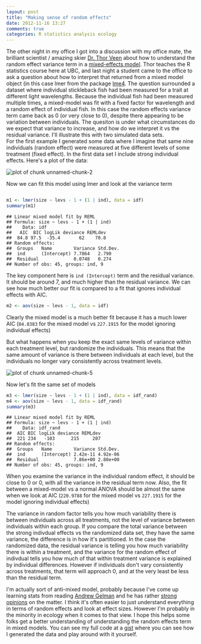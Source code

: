 ```yaml
---
layout: post
title: "Making sense of random effects"
date: 2012-11-16 13:27
comments: true
categories: R statistics analysis ecology
---
```



The other night in my office I got into a discussion with my office mate, the brilliant scientist  / amazing skier [Dr. Thor Veen](http://www.zoology.ubc.ca/~veen/thorubc/thor.html) about how to understand the random effect variance term in a [mixed-effects model](http://en.wikipedia.org/wiki/Mixed_model).  Thor teaches the R statistics course here at UBC, and last night a student came to the office to ask a question about how to interpret that returned from a mixed model object (in this case lmer from the package [lme4](http://lme4.r-forge.r-project.org/).  <!-- more --> The question surrounded a dataset where individual stickleback fish had been measured for a trait at different light wavelengths.  Because the individual fish had been measured multiple times, a mixed-model was fit with a fixed factor for wavelength and a random effect of individual fish.  In this case the random effects variance term came back as 0 (or very close to 0), despite there appearing to be variation between individuals.  The quesiton is under what circumstances do we expect that variance to increase, and how do we interpret it vs the residual variance.  I'll illustrate this with two simulated data sets.    
For the first example I generated some data where I imagine that same nine individuals (random effect) were measured at five different levels of some treatment (fixed effect).  In the first data set I include strong individual effects.  Here's a plot of the data:



![plot of chunk unnamed-chunk-2](http://emhart.info/images/unnamed-chunk-2.png) 


Now we can fit this model using lmer and look at the variance term


```r

m1 <- lmer(size ~ levs - 1 + (1 | ind), data = idf)
summary(m1)
```

```
## Linear mixed model fit by REML 
## Formula: size ~ levs - 1 + (1 | ind) 
##    Data: idf 
##   AIC  BIC logLik deviance REMLdev
##  84.8 97.5  -35.4       62    70.8
## Random effects:
##  Groups   Name        Variance Std.Dev.
##  ind      (Intercept) 7.7864   2.790   
##  Residual             0.0748   0.274   
## Number of obs: 45, groups: ind, 9

```


The key component here is `ind (Intercept)` term and the residual variance. It should be around 7, and much higher than the residual variance.  We can see how much better our fit is compared to a fit that ignores individual effects with AIC.

```r
m2 <- aov(size ~ levs - 1, data = idf)
```

Clearly the mixed model is a much better fit because it has a much lower AIC (`84.8383` for the mixed model vs `227.1915` for the model ignoring individual effects)

But what happens when you keep the exact same levels of variance within each treatment level, but randomize the individuals.  This means that the same amount of variance is there between individuals at each level, but the individuals no longer vary consistently across treatment levels.

![plot of chunk unnamed-chunk-5](http://emhart.info/images/unnamed-chunk-5.png) 



Now let's fit the same set of models


```r
m3 <- lmer(size ~ levs - 1 + (1 | ind), data = idf_rand)
m4 <- aov(size ~ levs - 1, data = idf_rand)
summary(m3)
```

```
## Linear mixed model fit by REML 
## Formula: size ~ levs - 1 + (1 | ind) 
##    Data: idf_rand 
##  AIC BIC logLik deviance REMLdev
##  221 234   -103      215     207
## Random effects:
##  Groups   Name        Variance Std.Dev.
##  ind      (Intercept) 2.42e-11 4.92e-06
##  Residual             7.86e+00 2.80e+00
## Number of obs: 45, groups: ind, 9

```


When you examine the variance in the individual random effect, it should be close to 0 or 0, with all the variance in the residual term now.  Also, the fit between a mixed-model vs a normal ANOVA should be almost the same when we look at AIC (`220.9788` for the mixed model vs `227.1915` for the model ignoring individual effects)

The variance in random factor tells you how much variability there is between individuals across all treatments, not the level of variance between individuals within each group.  If you compare the total variance between the strong indivdual effects vs the randomized data set, they have the same variance, the difference is in how it's partitioned.  In the case the randomized data, the residual variance is telling you how much variability there is within a treatment, and the variance for the random effect of indivdual tells you how much of that within treatment variance is explained by individual differences.  However if individuals don't vary consistently across treatments, that term will approach 0, and at the very least be less than the residual term.



I'm actually sort of anti-mixed model, probably because I've come up learning stats from reading [Andrew Gelman](http://andrewgelman.com/) and he has rather [strong opinions](http://andrewgelman.com/2010/12/so-called_fixed/) on the matter. I think it's often easier to just understand everything in terms of random effects and look at effect sizes.  However I'm probably in the minority in ecology when it comes to that view. I hope this helps some folks get a better understanding of understanding the random effects term in mixed models.  You can see my full code at a [gist](https://gist.github.com/4091050) where you can see how I generated the data and play around with it yourself.